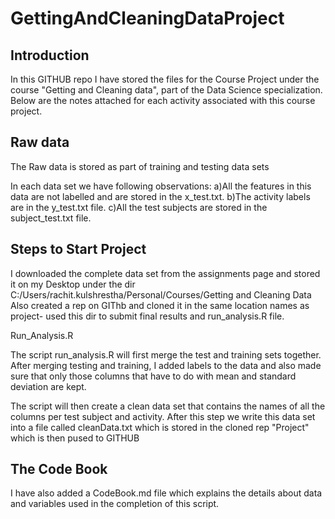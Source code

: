 GettingAndCleaningDataProject
=============================

Introduction
------------
In this GITHUB repo I have stored the files for the Course Project under the course "Getting and Cleaning data", part of the Data Science specialization.
Below are the notes attached for each activity associated with this course project. 

Raw data 
------------------
The Raw data is stored as part of training and testing data sets

In each data set we have following observations: 
a)All the features in this data are not labelled and are stored in the x_test.txt. 
b)The activity labels are in the y_test.txt file.
c)All the test subjects are stored in the subject_test.txt file.

Steps to Start Project
-------------------------------------
I downloaded the complete data set from the assignments page and stored it on my Desktop under the dir C:/Users/rachit.kulshrestha/Personal/Courses/Getting and Cleaning Data
Also created a rep on GIThb and cloned it in the same location names as project- used this dir to submit final results and run_analysis.R file.

Run_Analysis.R 

The script run_analysis.R will first merge the test and training sets together.
After merging testing and training, I added labels to the data and also made sure that only those columns that have to do with mean and standard deviation are kept.

The script will then create a clean data set that contains the names of all the columns per test subject and activity.
After this step we write this data set into a file called cleanData.txt which is stored in the cloned rep "Project" which is then pused to GITHUB

The Code Book
-------------------
I have also added a CodeBook.md file which explains the details about data and variables used in the completion of this script.




